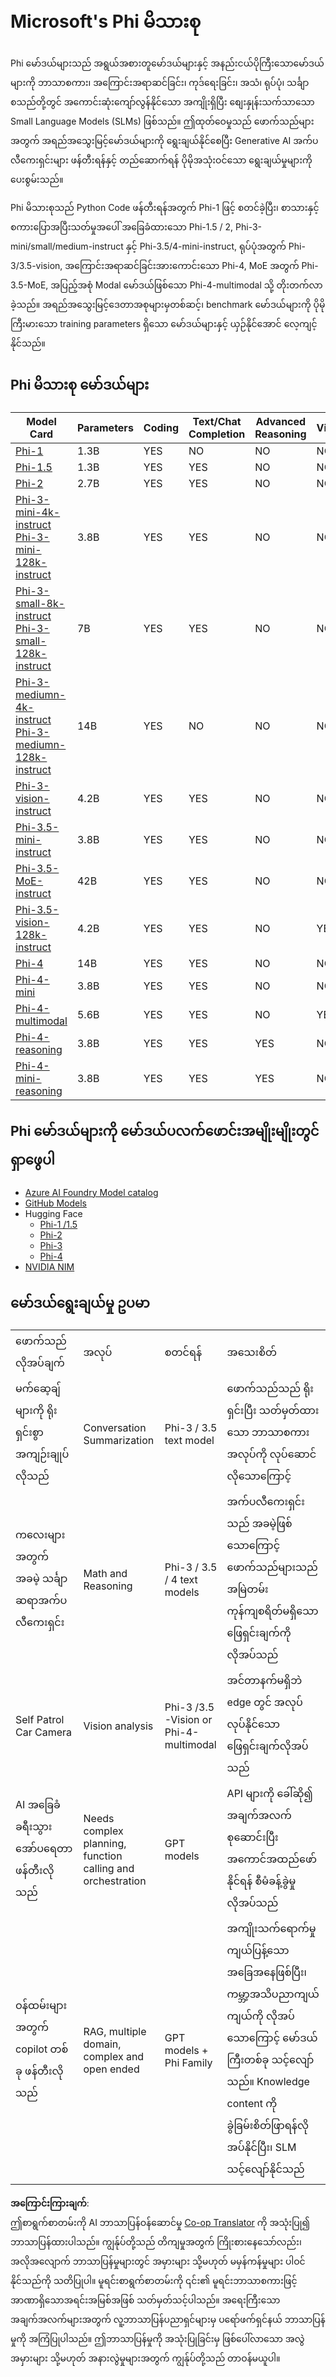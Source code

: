<!--
CO_OP_TRANSLATOR_METADATA:
{
  "original_hash": "8ef41b679d85adc42be3e0cbee97f7f1",
  "translation_date": "2025-07-18T21:36:15+00:00",
  "source_file": "md/01.Introduction/01/01.PhiFamily.md",
  "language_code": "my"
}
-->
# Microsoft's Phi မိသားစု

Phi မော်ဒယ်များသည် အရွယ်အစားတူမော်ဒယ်များနှင့် အနည်းငယ်ပိုကြီးသောမော်ဒယ်များကို ဘာသာစကား၊ အကြောင်းအရာဆင်ခြင်း၊ ကုဒ်ရေးခြင်း၊ အသံ၊ ရုပ်ပုံ၊ သင်္ချာ စသည်တို့တွင် အကောင်းဆုံးကျော်လွန်နိုင်သော အကျိုးရှိပြီး စျေးနှုန်းသက်သာသော Small Language Models (SLMs) ဖြစ်သည်။ ဤထုတ်ဝေမှုသည် ဖောက်သည်များအတွက် အရည်အသွေးမြင့်မော်ဒယ်များကို ရွေးချယ်နိုင်စေပြီး Generative AI အက်ပလီကေးရှင်းများ ဖန်တီးရန်နှင့် တည်ဆောက်ရန် ပိုမိုအသုံးဝင်သော ရွေးချယ်မှုများကို ပေးစွမ်းသည်။

Phi မိသားစုသည် Python Code ဖန်တီးရန်အတွက် Phi-1 ဖြင့် စတင်ခဲ့ပြီး၊ စာသားနှင့် စကားပြောအပြီးသတ်မှုအပေါ် အခြေခံထားသော Phi-1.5 / 2, Phi-3-mini/small/medium-instruct နှင့် Phi-3.5/4-mini-instruct, ရုပ်ပုံအတွက် Phi-3/3.5-vision, အကြောင်းအရာဆင်ခြင်းအားကောင်းသော Phi-4, MoE အတွက် Phi-3.5-MoE, အပြည့်အစုံ Modal မော်ဒယ်ဖြစ်သော Phi-4-multimodal သို့ တိုးတက်လာခဲ့သည်။ အရည်အသွေးမြင့်ဒေတာအစုများမှတစ်ဆင့်၊ benchmark မော်ဒယ်များကို ပိုမိုကြီးမားသော training parameters ရှိသော မော်ဒယ်များနှင့် ယှဉ်နိုင်အောင် လေ့ကျင့်နိုင်သည်။

## Phi မိသားစု မော်ဒယ်များ

<div style="font-size:8px">

| Model Card |Parameters|Coding|Text/Chat Completion|Advanced Reasoning| Vision | Audio | MoE
| - | -  | - | - |- |- |- |- |
|[Phi-1](https://huggingface.co/microsoft/phi-1)|1.3B| YES| NO | NO |NO |NO |NO |
|[Phi-1.5](https://huggingface.co/microsoft/phi-1_5)|1.3B| YES|YES| NO |NO |NO |NO |
|[Phi-2](https://huggingface.co/microsoft/phi-1_5)|2.7B| YES|YES| NO |NO |NO |NO |
|[Phi-3-mini-4k-instruct](https://huggingface.co/microsoft/Phi-3-mini-4k-instruct)<br/>[Phi-3-mini-128k-instruct](https://huggingface.co/microsoft/Phi-3-mini-128k-instruct)|3.8B| YES|YES| NO |NO |NO |NO |
|[Phi-3-small-8k-instruct](https://huggingface.co/microsoft/Phi-3-small-8k-instruct)<br/>[Phi-3-small-128k-instruct](https://huggingface.co/microsoft/Phi-3-small-128k-instruct)<br/>|7B| YES|YES| NO |NO |NO |NO |
|[Phi-3-mediumn-4k-instruct](https://huggingface.co/microsoft/Phi-3-medium-4k-instruct)<br>[Phi-3-mediumn-128k-instruct](https://huggingface.co/microsoft/Phi-3-medium-128k-instruct)|14B|YES|NO| NO |NO |NO |NO |
|[Phi-3-vision-instruct](https://huggingface.co/microsoft/Phi-3-vision-128k-instruct)|4.2B|YES|YES|NO |NO |NO |NO |
|[Phi-3.5-mini-instruct](https://huggingface.co/microsoft/Phi-3.5-mini-instruct)|3.8B|YES|YES| NO |NO |NO |NO |
|[Phi-3.5-MoE-instruct](https://huggingface.co/microsoft/Phi-3.5-MoE-instruct)|42B|YES|YES| NO |NO |NO |YES |
|[Phi-3.5-vision-128k-instruct](https://huggingface.co/microsoft/Phi-3.5-vision-instruct)|4.2B|YES|YES| NO |YES |NO |NO |
|[Phi-4](https://huggingface.co/microsoft/phi-4)|14B|YES|YES| NO |NO |NO |NO |
|[Phi-4-mini](https://huggingface.co/microsoft/Phi-4-mini-instruct)|3.8B|YES|YES| NO |NO |NO |NO |
|[Phi-4-multimodal](https://huggingface.co/microsoft/Phi-4-multimodal-instruct)|5.6B|YES|YES| NO |YES |YES |NO |
|[Phi-4-reasoning](https://huggingface.co/microsoft/Phi-4-reasoning)|3.8B|YES|YES| YES |NO |NO |NO |
|[Phi-4-mini-reasoning](https://huggingface.co/microsoft/Phi-4-mini-reasoning)|3.8B|YES|YES| YES |NO |NO |NO |


</div>

## **Phi မော်ဒယ်များကို မော်ဒယ်ပလက်ဖောင်းအမျိုးမျိုးတွင် ရှာဖွေပါ**

- [Azure AI Foundry Model catalog](https://ai.azure.com/explore/models?selectedCollection=phi)
- [GitHub Models](https://github.com/marketplace?query=Phi&type=models)
- Hugging Face
  - [Phi-1 /1.5](https://huggingface.co/collections/microsoft/phi-1-6626e29134744e94e222d572)
  - [Phi-2](https://huggingface.co/microsoft/phi-2)
  - [Phi-3](https://huggingface.co/collections/microsoft/phi-3-6626e15e9585a200d2d761e3)
  - [Phi-4](https://huggingface.co/collections/microsoft/phi-4-677e9380e514feb5577a40e4) 
- [NVIDIA NIM](https://build.nvidia.com/search?q=Phi)
 

## မော်ဒယ်ရွေးချယ်မှု ဥပမာ

| | | | |
|-|-|-|-|
|ဖောက်သည်လိုအပ်ချက်|အလုပ်|စတင်ရန်|အသေးစိတ်|
|မက်ဆေ့ချ်များကို ရိုးရှင်းစွာ အကျဉ်းချုပ်လိုသည်|Conversation Summarization|Phi-3 / 3.5 text model|ဖောက်သည်သည် ရိုးရှင်းပြီး သတ်မှတ်ထားသော ဘာသာစကားအလုပ်ကို လုပ်ဆောင်လိုသောကြောင့်|
|ကလေးများအတွက် အခမဲ့ သင်္ချာဆရာအက်ပလီကေးရှင်း|Math and Reasoning|Phi-3 / 3.5 / 4 text models|အက်ပလီကေးရှင်းသည် အခမဲ့ဖြစ်သောကြောင့် ဖောက်သည်များသည် အမြဲတမ်းကုန်ကျစရိတ်မရှိသော ဖြေရှင်းချက်ကို လိုအပ်သည်|
|Self Patrol Car Camera|Vision analysis|Phi-3 /3.5 -Vision or Phi-4-multimodal|အင်တာနက်မရှိဘဲ edge တွင် အလုပ်လုပ်နိုင်သော ဖြေရှင်းချက်လိုအပ်သည်|
|AI အခြေခံ ခရီးသွားအော်ပရေတာ ဖန်တီးလိုသည်|Needs complex planning, function calling and orchestration|GPT models|API များကို ခေါ်ဆို၍ အချက်အလက်စုဆောင်းပြီး အကောင်အထည်ဖော်နိုင်ရန် စီမံခန့်ခွဲမှုလိုအပ်သည်|
|ဝန်ထမ်းများအတွက် copilot တစ်ခု ဖန်တီးလိုသည်|RAG, multiple domain, complex and open ended|GPT models + Phi Family |အကျိုးသက်ရောက်မှုကျယ်ပြန့်သော အခြေအနေဖြစ်ပြီး၊ ကမ္ဘာ့အသိပညာကျယ်ကျယ်ကို လိုအပ်သောကြောင့် မော်ဒယ်ကြီးတစ်ခု သင့်လျော်သည်။ Knowledge content ကို ခွဲခြမ်းစိတ်ဖြာရန်လိုအပ်နိုင်ပြီး၊ SLM သင့်လျော်နိုင်သည် |

**အကြောင်းကြားချက်**:  
ဤစာရွက်စာတမ်းကို AI ဘာသာပြန်ဝန်ဆောင်မှု [Co-op Translator](https://github.com/Azure/co-op-translator) ကို အသုံးပြု၍ ဘာသာပြန်ထားပါသည်။ ကျွန်ုပ်တို့သည် တိကျမှုအတွက် ကြိုးစားနေသော်လည်း၊ အလိုအလျောက် ဘာသာပြန်မှုများတွင် အမှားများ သို့မဟုတ် မမှန်ကန်မှုများ ပါဝင်နိုင်သည်ကို သတိပြုပါ။ မူရင်းစာရွက်စာတမ်းကို ၎င်း၏ မူရင်းဘာသာစကားဖြင့် အာဏာရှိသောအရင်းအမြစ်အဖြစ် သတ်မှတ်သင့်ပါသည်။ အရေးကြီးသော အချက်အလက်များအတွက် လူ့ဘာသာပြန်ပညာရှင်များမှ ပရော်ဖက်ရှင်နယ် ဘာသာပြန်မှုကို အကြံပြုပါသည်။ ဤဘာသာပြန်မှုကို အသုံးပြုခြင်းမှ ဖြစ်ပေါ်လာသော အလွဲအမှားများ သို့မဟုတ် အနားလွဲမှုများအတွက် ကျွန်ုပ်တို့သည် တာဝန်မယူပါ။
